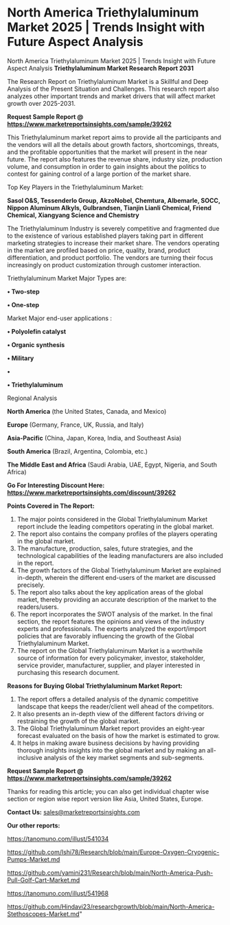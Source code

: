 # North America Triethylaluminum Market 2025 | Trends Insight with Future Aspect Analysis
North America Triethylaluminum Market 2025 | Trends Insight with Future Aspect Analysis
<strong>Triethylaluminum Market Research Report 2031</strong>

The Research Report on Triethylaluminum Market is a Skillful and Deep Analysis of the Present Situation and Challenges. This research report also analyzes other important trends and market drivers that will affect market growth over 2025-2031.

<strong>Request Sample Report @ <a href=https://www.marketreportsinsights.com/sample/39262>https://www.marketreportsinsights.com/sample/39262</a></strong>

This Triethylaluminum market report aims to provide all the participants and the vendors will all the details about growth factors, shortcomings, threats, and the profitable opportunities that the market will present in the near future. The report also features the revenue share, industry size, production volume, and consumption in order to gain insights about the politics to contest for gaining control of a large portion of the market share.

Top Key Players in the Triethylaluminum Market:

<strong>Sasol O&S, Tessenderlo Group, AkzoNobel, Chemtura, Albemarle, SOCC, Nippon Aluminum Alkyls, Gulbrandsen, Tianjin Lianli Chemical, Friend Chemical, Xiangyang Science and Chemistry</strong>

The Triethylaluminum Industry is severely competitive and fragmented due to the existence of various established players taking part in different marketing strategies to increase their market share. The vendors operating in the market are profiled based on price, quality, brand, product differentiation, and product portfolio. The vendors are turning their focus increasingly on product customization through customer interaction.

Triethylaluminum Market Major Types are:

<strong>•  Two-step

•  One-step</strong>

Market Major end-user applications :

<strong>•  Polyolefin catalyst

•  Organic synthesis

•  Military

•  

•  Triethylaluminum</strong>

Regional Analysis

</u><strong><b>North America</b></strong> (the United States, Canada, and Mexico)

<strong><b>Europe </b></strong>(Germany, France, UK, Russia, and Italy)

<strong><b>Asia-Pacific</b></strong> (China, Japan, Korea, India, and Southeast Asia)

<strong><b>South America</b></strong> (Brazil, Argentina, Colombia, etc.)

<strong><b>The Middle East and Africa</b></strong> (Saudi Arabia, UAE, Egypt, Nigeria, and South Africa)

<strong>Go For Interesting Discount Here: <a href=https://www.marketreportsinsights.com/discount/39262>https://www.marketreportsinsights.com/discount/39262</a></strong>

<strong>Points Covered in The Report:</strong>
<ol>
  <li>The major points considered in the Global Triethylaluminum Market report include the leading competitors operating in the global market.</li>
  <li>The report also contains the company profiles of the players operating in the global market.</li>
  <li>The manufacture, production, sales, future strategies, and the technological capabilities of the leading manufacturers are also included in the report.</li>
  <li>The growth factors of the Global Triethylaluminum Market are explained in-depth, wherein the different end-users of the market are discussed precisely.</li>
  <li>The report also talks about the key application areas of the global market, thereby providing an accurate description of the market to the readers/users.</li>
  <li>The report incorporates the SWOT analysis of the market. In the final section, the report features the opinions and views of the industry experts and professionals. The experts analyzed the export/import policies that are favorably influencing the growth of the Global Triethylaluminum Market.</li>
  <li>The report on the Global Triethylaluminum Market is a worthwhile source of information for every policymaker, investor, stakeholder, service provider, manufacturer, supplier, and player interested in purchasing this research document.</li>
</ol>
<strong>Reasons for Buying Global Triethylaluminum Market Report:</strong>

<ol>
  <li>The report offers a detailed analysis of the dynamic competitive landscape that keeps the reader/client well ahead of the competitors.</li>
  <li>It also presents an in-depth view of the different factors driving or restraining the growth of the global market.</li>
  <li>The Global Triethylaluminum Market report provides an eight-year forecast evaluated on the basis of how the market is estimated to grow.</li>
  <li>It helps in making aware business decisions by having providing thorough insights insights into the global market and by making an all-inclusive analysis of the key market segments and sub-segments.</li>
</ol>
<strong>Request Sample Report @ <a href=https://www.marketreportsinsights.com/sample/39262>https://www.marketreportsinsights.com/sample/39262</a></strong>


Thanks for reading this article; you can also get individual chapter wise section or region wise report version like Asia, United States, Europe.

<strong>Contact Us:</strong>
sales@marketreportsinsights.com

<strong>Our other reports:</strong>

<a href=https://tanomuno.com/illust/541034>https://tanomuno.com/illust/541034</a>

<a href=https://github.com/Ishi78/Research/blob/main/Europe-Oxygen-Cryogenic-Pumps-Market.md>https://github.com/Ishi78/Research/blob/main/Europe-Oxygen-Cryogenic-Pumps-Market.md</a>

<a href=https://github.com/yamini231/Research/blob/main/North-America-Push-Pull-Golf-Cart-Market.md>https://github.com/yamini231/Research/blob/main/North-America-Push-Pull-Golf-Cart-Market.md</a>

<a href=https://tanomuno.com/illust/541968>https://tanomuno.com/illust/541968</a>

<a href=https://github.com/Hindavi23/researchgrowth/blob/main/North-America-Stethoscopes-Market.md>https://github.com/Hindavi23/researchgrowth/blob/main/North-America-Stethoscopes-Market.md</a>"
